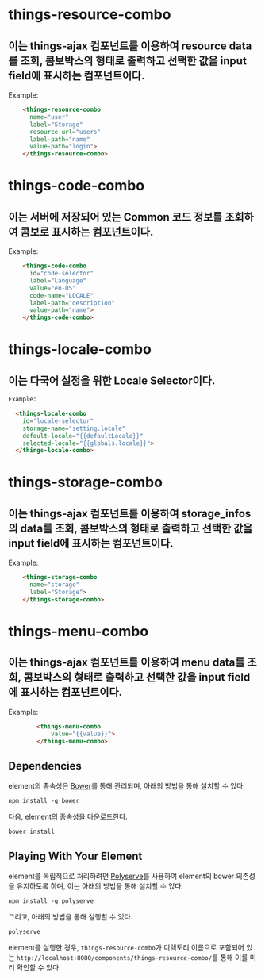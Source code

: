 # things-resource-combo

## 이는 things-ajax 컴포넌트를 이용하여 resource data를 조회, 콤보박스의 형태로 출력하고 선택한 값을 input field에 표시하는 컴포넌트이다.

Example:

```html
    <things-resource-combo
      name="user"
      label="Storage"
      resource-url="users"
      label-path="name"
      value-path="login">
    </things-resource-combo>
```

# things-code-combo

## 이는 서버에 저장되어 있는 Common 코드 정보를 조회하여 콤보로 표시하는 컴포넌트이다.

Example:
```html
    <things-code-combo
      id="code-selector"
      label="Language"
      value="en-US"
      code-name="LOCALE"
      label-path="description"
      value-path="name">
    </things-code-combo>
```

# things-locale-combo

## 이는 다국어 설정을 위한 Locale Selector이다.
```html
Example:

  <things-locale-combo
    id="locale-selector"
    storage-name="setting.locale"
    default-locale="{{defaultLocale}}"
    selected-locale="{{globals.locale}}">
  </things-locale-combo>
```

# things-storage-combo

## 이는 things-ajax 컴포넌트를 이용하여 storage_infos의 data를 조회, 콤보박스의 형태로 출력하고 선택한 값을 input field에 표시하는 컴포넌트이다.

Example:
```html
    <things-storage-combo
      name="storage"
      label="Storage">
    </things-storage-combo>
```

# things-menu-combo

## 이는 things-ajax 컴포넌트를 이용하여 menu data를 조회, 콤보박스의 형태로 출력하고 선택한 값을 input field에 표시하는 컴포넌트이다.

Example:
```html
		<things-menu-combo
			value="{{value}}">
		</things-menu-combo>
```

## Dependencies

element의 종속성은 [Bower](http://bower.io/)를 통해 관리되며, 아래의 방법을 통해 설치할 수 있다.

    npm install -g bower

다음, element의 종속성을 다운로드한다.

    bower install


## Playing With Your Element

element를 독립적으로 처리하려면 [Polyserve](https://github.com/PolymerLabs/polyserve)를 사용하여 element의 bower 의존성을 유지하도록 하며, 이는 아래의 방법을 통해 설치할 수 있다.

    npm install -g polyserve

그리고, 아래의 방법을 통해 실행할 수 있다.

    polyserve

element를 실행한 경우, `things-resource-combo`가 디렉토리 이름으로 포함되어 있는 `http://localhost:8080/components/things-resource-combo/`를 통해 이를 미리 확인할 수 있다. 
